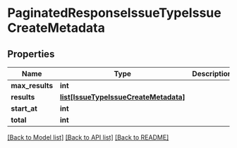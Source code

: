 # PaginatedResponseIssueTypeIssueCreateMetadata

## Properties
Name | Type | Description | Notes
------------ | ------------- | ------------- | -------------
**max_results** | **int** |  | [optional] 
**results** | [**list[IssueTypeIssueCreateMetadata]**](IssueTypeIssueCreateMetadata.md) |  | [optional] 
**start_at** | **int** |  | [optional] 
**total** | **int** |  | [optional] 

[[Back to Model list]](../README.md#documentation-for-models) [[Back to API list]](../README.md#documentation-for-api-endpoints) [[Back to README]](../README.md)

